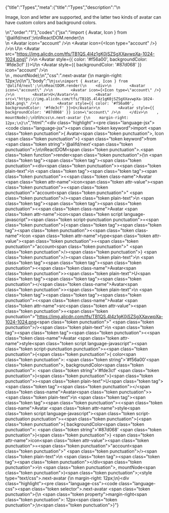 {"title":"Types","meta":{"title":"Types","description":"\n<p>Image, Icon and letter are supported, and the latter two kinds of avatar can have custom colors and background colors.</p>\n","order":"1"},"codes":{"jsx":"import { Avatar, Icon } from '@alifd/next';\n\nReactDOM.render(\n    <div>\n        <Avatar icon=\"account\" />\n        <Avatar icon={<Icon type=\"account\" />} />\n        <Avatar>U</Avatar>\n        <Avatar src=\"https://img.alicdn.com/tfs/TB1QS.4l4z1gK0jSZSgXXavwpXa-1024-1024.png\" />\n        <Avatar style={{ color: '#f56a00', backgroundColor: '#fde3cf' }}>U</Avatar>\n        <Avatar style={{ backgroundColor: '#87d068' }} icon=\"account\" />\n    </div>\n    , mountNode);\n","css":".next-avatar {\n    margin-right: 12px;\n}\n"},"body":"\n````jsx\nimport { Avatar, Icon } from '@alifd/next';\n\nReactDOM.render(\n    <div>\n        <Avatar icon=\"account\" />\n        <Avatar icon={<Icon type=\"account\" />} />\n        <Avatar>U</Avatar>\n        <Avatar src=\"https://img.alicdn.com/tfs/TB1QS.4l4z1gK0jSZSgXXavwpXa-1024-1024.png\" />\n        <Avatar style={{ color: '#f56a00', backgroundColor: '#fde3cf' }}>U</Avatar>\n        <Avatar style={{ backgroundColor: '#87d068' }} icon=\"account\" />\n    </div>\n    , mountNode);\n````\n\n````css\n.next-avatar {\n    margin-right: 12px;\n}\n````","html":"<script>(function(){\"use strict\";\n\nvar _next = require(\"@alifd/next\");\n\nReactDOM.render(React.createElement(\n    \"div\",\n    null,\n    React.createElement(_next.Avatar, { icon: \"account\" }),\n    React.createElement(_next.Avatar, { icon: React.createElement(_next.Icon, { type: \"account\" }) }),\n    React.createElement(\n        _next.Avatar,\n        null,\n        \"U\"\n    ),\n    React.createElement(_next.Avatar, { src: \"https://img.alicdn.com/tfs/TB1QS.4l4z1gK0jSZSgXXavwpXa-1024-1024.png\" }),\n    React.createElement(\n        _next.Avatar,\n        { style: { color: '#f56a00', backgroundColor: '#fde3cf' } },\n        \"U\"\n    ),\n    React.createElement(_next.Avatar, { style: { backgroundColor: '#87d068' }, icon: \"account\" })\n), mountNode);})()</script><div class=\"highlight\"><pre class=\"language-jsx\"><code class=\"language-jsx\"><span class=\"token keyword\">import</span> <span class=\"token punctuation\">{</span> Avatar<span class=\"token punctuation\">,</span> Icon <span class=\"token punctuation\">}</span> <span class=\"token keyword\">from</span> <span class=\"token string\">'@alifd/next'</span><span class=\"token punctuation\">;</span>\n\nReactDOM<span class=\"token punctuation\">.</span><span class=\"token function\">render</span><span class=\"token punctuation\">(</span>\n    <span class=\"token tag\"><span class=\"token tag\"><span class=\"token punctuation\">&lt;</span>div</span><span class=\"token punctuation\">></span></span><span class=\"token plain-text\">\n        </span><span class=\"token tag\"><span class=\"token tag\"><span class=\"token punctuation\">&lt;</span><span class=\"token class-name\">Avatar</span></span> <span class=\"token attr-name\">icon</span><span class=\"token attr-value\"><span class=\"token punctuation\">=</span><span class=\"token punctuation\">\"</span>account<span class=\"token punctuation\">\"</span></span> <span class=\"token punctuation\">/></span></span><span class=\"token plain-text\">\n        </span><span class=\"token tag\"><span class=\"token tag\"><span class=\"token punctuation\">&lt;</span><span class=\"token class-name\">Avatar</span></span> <span class=\"token attr-name\">icon</span><span class=\"token script language-javascript\"><span class=\"token script-punctuation punctuation\">=</span><span class=\"token punctuation\">{</span><span class=\"token tag\"><span class=\"token tag\"><span class=\"token punctuation\">&lt;</span><span class=\"token class-name\">Icon</span></span> <span class=\"token attr-name\">type</span><span class=\"token attr-value\"><span class=\"token punctuation\">=</span><span class=\"token punctuation\">\"</span>account<span class=\"token punctuation\">\"</span></span> <span class=\"token punctuation\">/></span></span><span class=\"token punctuation\">}</span></span> <span class=\"token punctuation\">/></span></span><span class=\"token plain-text\">\n        </span><span class=\"token tag\"><span class=\"token tag\"><span class=\"token punctuation\">&lt;</span><span class=\"token class-name\">Avatar</span></span><span class=\"token punctuation\">></span></span><span class=\"token plain-text\">U</span><span class=\"token tag\"><span class=\"token tag\"><span class=\"token punctuation\">&lt;/</span><span class=\"token class-name\">Avatar</span></span><span class=\"token punctuation\">></span></span><span class=\"token plain-text\">\n        </span><span class=\"token tag\"><span class=\"token tag\"><span class=\"token punctuation\">&lt;</span><span class=\"token class-name\">Avatar</span></span> <span class=\"token attr-name\">src</span><span class=\"token attr-value\"><span class=\"token punctuation\">=</span><span class=\"token punctuation\">\"</span>https://img.alicdn.com/tfs/TB1QS.4l4z1gK0jSZSgXXavwpXa-1024-1024.png<span class=\"token punctuation\">\"</span></span> <span class=\"token punctuation\">/></span></span><span class=\"token plain-text\">\n        </span><span class=\"token tag\"><span class=\"token tag\"><span class=\"token punctuation\">&lt;</span><span class=\"token class-name\">Avatar</span></span> <span class=\"token attr-name\">style</span><span class=\"token script language-javascript\"><span class=\"token script-punctuation punctuation\">=</span><span class=\"token punctuation\">{</span><span class=\"token punctuation\">{</span> color<span class=\"token punctuation\">:</span> <span class=\"token string\">'#f56a00'</span><span class=\"token punctuation\">,</span> backgroundColor<span class=\"token punctuation\">:</span> <span class=\"token string\">'#fde3cf'</span> <span class=\"token punctuation\">}</span><span class=\"token punctuation\">}</span></span><span class=\"token punctuation\">></span></span><span class=\"token plain-text\">U</span><span class=\"token tag\"><span class=\"token tag\"><span class=\"token punctuation\">&lt;/</span><span class=\"token class-name\">Avatar</span></span><span class=\"token punctuation\">></span></span><span class=\"token plain-text\">\n        </span><span class=\"token tag\"><span class=\"token tag\"><span class=\"token punctuation\">&lt;</span><span class=\"token class-name\">Avatar</span></span> <span class=\"token attr-name\">style</span><span class=\"token script language-javascript\"><span class=\"token script-punctuation punctuation\">=</span><span class=\"token punctuation\">{</span><span class=\"token punctuation\">{</span> backgroundColor<span class=\"token punctuation\">:</span> <span class=\"token string\">'#87d068'</span> <span class=\"token punctuation\">}</span><span class=\"token punctuation\">}</span></span> <span class=\"token attr-name\">icon</span><span class=\"token attr-value\"><span class=\"token punctuation\">=</span><span class=\"token punctuation\">\"</span>account<span class=\"token punctuation\">\"</span></span> <span class=\"token punctuation\">/></span></span><span class=\"token plain-text\">\n    </span><span class=\"token tag\"><span class=\"token tag\"><span class=\"token punctuation\">&lt;/</span>div</span><span class=\"token punctuation\">></span></span>\n    <span class=\"token punctuation\">,</span> mountNode<span class=\"token punctuation\">)</span><span class=\"token punctuation\">;</span></code></pre></div><style type=\"text/css\">.next-avatar {\n    margin-right: 12px;\n}</style><div class=\"highlight\"><pre class=\"language-css\"><code class=\"language-css\"><span class=\"token selector\">.next-avatar</span> <span class=\"token punctuation\">{</span>\n    <span class=\"token property\">margin-right</span><span class=\"token punctuation\">:</span> 12px<span class=\"token punctuation\">;</span>\n<span class=\"token punctuation\">}</span></code></pre></div>"}